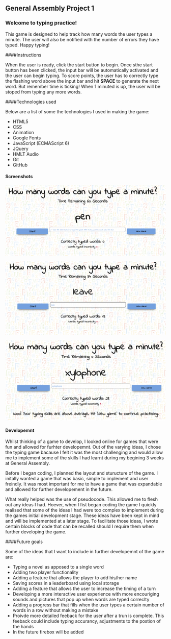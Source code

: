 ## General Assembly Project 1

### Welcome to typing practice! 

This game is designed to help track how many words the user types a minute. The user will also be notified with the number of errors they have typed. Happy typing!


####Instructions

When the user is ready, click the start button to begin. Once sthe start button has been clicked, the input bar will be automatically activated and the user can begin typing. To score points, the user has to correctly type the flashing word above the input bar and hit **SPACE** to generate the next word. But remember time is ticking! When 1 minuted is up, the user will be stoped from typing any more words.

####Technologies used

Below are a list of some the technologies I used in making the game:

* HTML5
* CSS 
* Animation
* Google Fonts
* JavaScript (ECMAScript 6)
* JQuery 
* HMLT Audio 
* Git
* GitHub


#### Screenshots

![screenshot1](./images/screen-shot1.png)

![screenshot2](./images/screen-shot2.png)

![screenshot3](./images/screen-shot3.png)

#### Developemnt 

Whilst thinking of a game to develop, I looked online for games that were fun and allowed for furhter developemnt. Out of the varying ideas, I chose the typing game bacause I felt it was the most challenging and would allow me to implement some of the skills I had learnt during my begining 3 weeks at General Assembly.

Before I began coding, I planned the layout and sturucture of the game. I initally wanted a game that was basic, simple to implement and user freindly. It was most important for me to have a game that was expandable and allowed for further developement in the future. 

What really helped was the use of pseudocode. This allowed me to flesh out any ideas I had. Hoever, when I fist began coding the game I quickly realised that some of the ideas I had were too complex to implement during the games initial development stage. These ideas have been kept in mind and will be implemented at a later stage. To facilitate those ideas, I wrote certain blocks of code that can be recalled should I require them when further developing the game. 



####Future goals

Some of the ideas that I want to include in further developemnt of the game are:

* Typing a novel as apposed to a single word
* Adding two player functionality 
* Adding a feature that allows the player to add his/her name
* Saving scores in a leaderboard using local storage
* Adding a feature that allows the user to increase the timing of a turn
* Developing a more interactive user experience with more encouriging sounds and pictures that pop up when words are typed correclty
* Adding a progress bar that fills when the user types a certain number of words in a row without making a mistake
* Proivde more detailed feeback for the user after a trun is complete. This feeback could include typing accurancy, adjustments to the postion of the hands
* In the future firebox will be added 